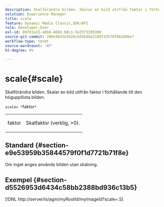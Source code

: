 ```yaml
---
description: Skalförändra bilden. Skalar en bild utifrån faktor i förhållande till den högupplösta bilden.
solution: Experience Manager
title: scale
feature: Dynamic Media Classic,SDK/API
role: Developer,User
exl-id: 89701a15-a0b6-460d-b0c1-5e25f3305380
source-git-commit: 206e4643e3926cb85b4be2189743578f88180be7
workflow-type: tm+mt
source-wordcount: '47'
ht-degree: 0%

---
```


# scale{#scale}

Skalförändra bilden. Skalar en bild utifrån faktor i förhållande till den högupplösta bilden.

`scale= *`faktor`*`

<table id="simpletable_AC0974B79E064BA99C1F76461BDE808A"> 
 <tr class="strow"> 
  <td class="stentry"> <p><span class="codeph"> <span class="varname"> faktor</span></span> </p> </td> 
  <td class="stentry"> <p>Skalfaktor (verklig, &gt;0). </p></td> 
 </tr> 
</table>

## Standard {#section-e9e53959b35844579f0f1d7721b71f8e}

Om inget anges används bilden utan skalning.

## Exempel {#section-d5526953d6434c58bb2388bd936c13b5}

[!DNL http://server/is/agm/myRootId/myImageId?scale=.5]

